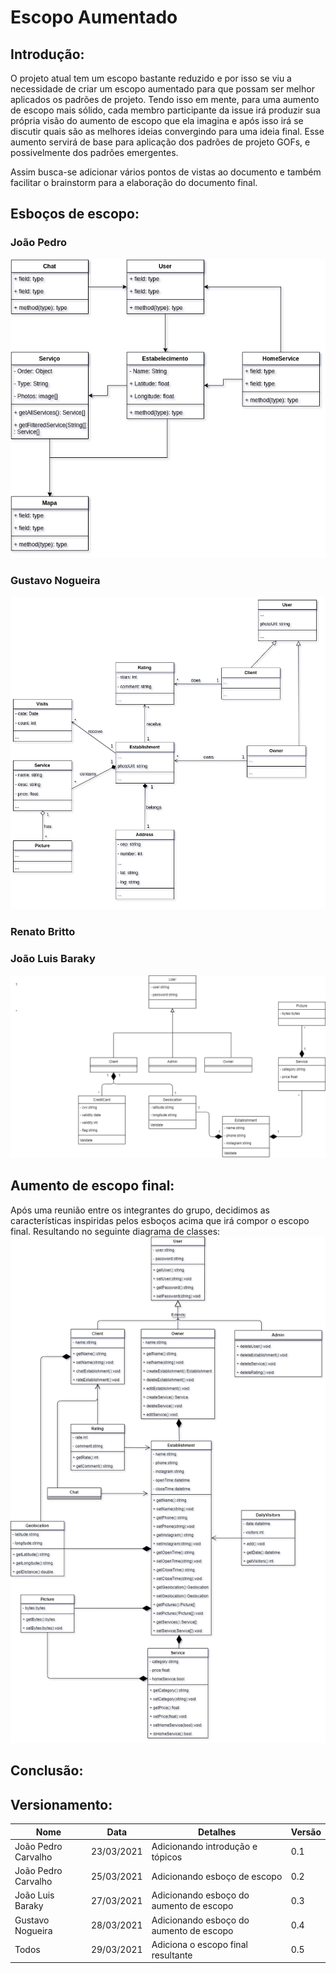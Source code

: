 # Escopo Aumentado

## Introdução: 

O projeto atual tem um escopo bastante reduzido e por isso se viu a necessidade de criar um escopo aumentado para que possam ser melhor aplicados os padrões de projeto. Tendo isso em mente, para uma aumento de escopo mais sólido, cada membro participante da issue irá produzir sua própria visão do aumento de escopo que ela imagina e após isso irá se discutir quais são as melhores ideias convergindo para uma ideia final. Esse aumento servirá de base para aplicação dos padrões de projeto GOFs, e possivelmente dos padrões emergentes. 

Assim busca-se adicionar vários pontos de vistas ao documento e também facilitar o brainstorm para a elaboração do documento final.

## Esboços de escopo:

### João Pedro 
![Esboco João Pedro](./img/Esboco_joao_pedro.png)

### Gustavo Nogueira
![Esboco João Baraky](./img/esboco_gustavo_nogueira.png)

### Renato Britto

### João Luis Baraky
![Esboco João Baraky](./img/esboco_joao_baraky.png)

## Aumento de escopo final:
Após uma reunião entre os integrantes do grupo, decidimos as características inspiridas pelos esboços acima que irá compor o escopo final. Resultando no seguinte diagrama de classes:
![Escopo Aumentado](./img/escopo_aumentado.png)

## Conclusão:

## Versionamento:

| Nome | Data | Detalhes | Versão |
|---|---|---|---|
| João Pedro Carvalho | 23/03/2021 | Adicionando introdução e tópicos | 0.1 |
| João Pedro Carvalho | 25/03/2021 | Adicionando esboço de escopo | 0.2 |
| João Luis Baraky | 27/03/2021 | Adicionando esboço do aumento de escopo | 0.3 |
| Gustavo Nogueira | 28/03/2021 | Adicionando esboço do aumento de escopo | 0.4 |
| Todos | 29/03/2021 | Adiciona o escopo final resultante | 0.5 |
